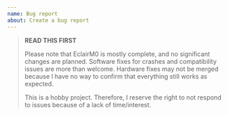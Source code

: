 ```yaml
---
name: Bug report
about: Create a bug report
---
```


> **READ THIS FIRST**
>
> Please note that EclairM0 is mostly complete, and no significant changes are planned. Software fixes for crashes and compatibility issues are more than welcome. Hardware fixes may not be merged because I have no way to confirm that everything still works as expected.
>
> This is a hobby project. Therefore, I reserve the right to not respond to issues because of a lack of time/interest.
